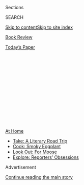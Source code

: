<div id="app">

<div>

<div>

<div>

<div class="NYTAppHideMasthead css-1q2w90k e1suatyy0">

<div class="section css-ui9rw0 e1suatyy2">

<div class="css-eph4ug er09x8g0">

<div class="css-6n7j50">

</div>

<span class="css-1dv1kvn">Sections</span>

<div class="css-10488qs">

<span class="css-1dv1kvn">SEARCH</span>

</div>

[Skip to content](#site-content)[Skip to site index](#site-index)

</div>

<div id="masthead-section-label" class="css-1wr3we4 eaxe0e00">

[Book
Review](https://www.nytimes3xbfgragh.onion/section/books/review)

</div>

<div class="css-10698na e1huz5gh0">

</div>

</div>

<div id="masthead-bar-one" class="section hasLinks css-15hmgas e1csuq9d3">

<div class="css-uqyvli e1csuq9d0">

</div>

<div class="css-1uqjmks e1csuq9d1">

</div>

<div class="css-9e9ivx">

[](https://myaccount.nytimes3xbfgragh.onion/auth/login?response_type=cookie&client_id=vi)

</div>

<div class="css-1bvtpon e1csuq9d2">

[Today’s
Paper](https://www.nytimes3xbfgragh.onion/section/todayspaper)

</div>

</div>

</div>

</div>

<div data-aria-hidden="false">

<div id="site-content" data-role="main">

<div>

<div class="css-1aor85t" style="opacity:0.000000001;z-index:-1;visibility:hidden">

<div class="css-1hqnpie">

<div class="css-epjblv">

<span class="css-17xtcya">[Book
Review](/section/books/review)</span><span class="css-x15j1o">|</span><span class="css-fwqvlz">Why
the United States Invaded
Iraq</span>

</div>

<div class="css-k008qs">

<div class="css-1iwv8en">

<span class="css-18z7m18"></span>

<div>

</div>

</div>

<span class="css-1n6z4y">https://nyti.ms/3hMKC6f</span>

<div class="css-1705lsu">

<div class="css-4xjgmj">

<div class="css-4skfbu" data-role="toolbar" data-aria-label="Social Media Share buttons, Save button, and Comments Panel with current comment count" data-testid="share-tools">

  - 
  - 
  - 
  - 
    
    <div class="css-6n7j50">
    
    </div>

  - 

</div>

</div>

</div>

</div>

</div>

</div>

<div id="NYT_TOP_BANNER_REGION" class="css-13pd83m">

<div>

<div id="maps-athome-menu" class="section interactive-content interactive-size-medium css-1edisqu">

<div class="css-17ih8de interactive-body">

<div class="at-home-nav__innerContainer">

<div class="at-home-nav__title">

[At
Home](https://www.nytimes3xbfgragh.onion/spotlight/at-home?action=click&pgtype=Article&state=default&region=TOP_BANNER&context=at_home_menu)

</div>

  - [Take: A Literary Road
    Trip](https://www.nytimes3xbfgragh.onion/2020/07/28/books/time-for-a-literary-road-trip.html?action=click&pgtype=Article&state=default&region=TOP_BANNER&context=at_home_menu)
  - [Cook: Smoky
    Eggplant](https://www.nytimes3xbfgragh.onion/2020/07/29/magazine/bored-with-your-home-cooking-some-smoky-eggplant-will-fix-that.html?action=click&pgtype=Article&state=default&region=TOP_BANNER&context=at_home_menu)
  - [Look Out: For
    Moose](https://www.nytimes3xbfgragh.onion/2020/07/27/travel/moose-michigan-isle-royale.html?action=click&pgtype=Article&state=default&region=TOP_BANNER&context=at_home_menu)
  - [Explore: Reporters’
    Obsessions](https://www.nytimes3xbfgragh.onion/interactive/2020/at-home/even-more-reporters-editors-diaries-lists-recommendations.html?action=click&pgtype=Article&state=default&region=TOP_BANNER&context=at_home_menu)

</div>

</div>

</div>

</div>

</div>

<div id="top-wrapper" class="css-1sy8kpn">

<div id="top-slug" class="css-l9onyx">

Advertisement

</div>

[Continue reading the main
story](#after-top)

<div class="ad top-wrapper" style="text-align:center;height:100%;display:block;min-height:250px">

<div id="top" class="place-ad" data-position="top" data-size-key="top">

</div>

</div>

<div id="after-top">

</div>

</div>

<div id="sponsor-wrapper" class="css-1hyfx7x">

<div id="sponsor-slug" class="css-19vbshk">

Supported by

</div>

[Continue reading the main
story](#after-sponsor)

<div id="sponsor" class="ad sponsor-wrapper" style="text-align:center;height:100%;display:block">

</div>

<div id="after-sponsor">

</div>

</div>

nonfiction

<div class="css-1vkm6nb ehdk2mb0">

# Why the United States Invaded Iraq

</div>

<div class="css-79elbk" data-testid="photoviewer-wrapper">

<div class="css-z3e15g" data-testid="photoviewer-wrapper-hidden">

</div>

<div class="css-1a48zt4 ehw59r15" data-testid="photoviewer-children">

![<span class="css-16f3y1r e13ogyst0" data-aria-hidden="true">Donald
Rumsfeld visits troops in Singapore,
2004.</span><span class="css-cnj6d5 e1z0qqy90" itemprop="copyrightHolder"><span class="css-1ly73wi e1tej78p0">Credit...</span><span><span>Gerald
Hebert/Reuters</span></span></span>](https://static01.graylady3jvrrxbe.onion/images/2020/08/09/books/review/09Heilbrunn/merlin_11209316_2660760c-7462-4a8a-9032-e76095bdd0d5-articleLarge.jpg?quality=75&auto=webp&disable=upscale)

</div>

</div>

<div class="css-170u9t6">

<div class="css-u7fh8e">

<div class="css-79elbk">

Buy Book<span data-aria-hidden="true">
    ▾</span>

  - [Amazon](https://www.amazon.com/gp/search?index=books&tag=NYTBSREV-20&field-keywords=To+Start+a+War+Robert+Draper)
  - [Apple
    Books](https://du-gae-books-dot-nyt-du-prd.appspot.com/buy?title=To+Start+a+War&author=Robert+Draper)
  - [Barnes and
    Noble](https://www.anrdoezrs.net/click-7990613-11819508?url=https%3A%2F%2Fwww.barnesandnoble.com%2Fw%2F%3Fean%3D9780525561040)
  - [Books-A-Million](https://www.anrdoezrs.net/click-7990613-35140?url=https%3A%2F%2Fwww.booksamillion.com%2Fp%2FTo%2BStart%2Ba%2BWar%2FRobert%2BDraper%2F9780525561040)
  - [Bookshop](https://bookshop.org/a/3546/9780525561040)
  - [Indiebound](https://www.indiebound.org/book/9780525561040?aff=NYT)

</div>

When you purchase an independently reviewed book through our site, we
earn an affiliate commission.

</div>

</div>

<div class="css-xt80pu e12qa4dv0">

<div class="css-18e8msd">

<div class="css-vp77d3 epjyd6m0">

<div class="css-1baulvz">

By <span class="css-1baulvz last-byline" itemprop="name">Jacob
Heilbrunn</span>

</div>

</div>

  - 
    
    <div class="css-ld3wwf e16638kd2">
    
    Published July 28, 2020Updated July 29,
    2020
    
    </div>

  - 
    
    <div class="css-4xjgmj">
    
    <div class="css-pvvomx" data-role="toolbar" data-aria-label="Social Media Share buttons, Save button, and Comments Panel with current comment count" data-testid="share-tools">
    
      - 
      - 
      - 
      - 
        
        <div class="css-6n7j50">
        
        </div>
    
      - 
    
    </div>
    
    </div>

</div>

</div>

<div class="section meteredContent css-1r7ky0e" name="articleBody" itemprop="articleBody">

<div class="css-1fanzo5 StoryBodyCompanionColumn">

<div class="css-53u6y8">

**TO START A WAR**  
**How the Bush Administration Took America Into Iraq**  
By Robert Draper

In April 2003, after he had launched the invasion of Iraq, George W.
Bush stood in the Oval Office reception room and watched the televised
liberation of Basra, which serves as the country’s main port. Next to
him was Secretary of State Colin Powell, who had warned Bush about the
dangers of ousting Saddam Hussein from power. Smoke rose from the
intelligence service headquarters. The city prison had been opened.
Looters were filching desks, chairs and water tanks from state
buildings. As he looked at the pictures, Bush was perplexed. He asked,
“Why aren’t they cheering?”

In “To Start a War,” which is filled with such telling scenes, [Robert
Draper](https://www.nytimes3xbfgragh.onion/by/robert-draper) carefully
examines the Bush administration’s illusions about Iraq. Draper is a
writer at large for The New York Times Magazine and the author of [“Dead
Certain,”](https://www.nytimes3xbfgragh.onion/2007/11/04/books/review/Lewis3-t.html)
a study of the Bush administration that relied on numerous interviews
with the president himself. Draper relates that Bush, who was apparently
displeased with his depiction in “Dead Certain,” declined to be
interviewed for this book. But Bush did not seek to hinder access to his
former aides and Draper has performed prodigious research, including
conducting interviews with several hundred former national security
officials and scrutinizing recently declassified government documents.
He does not provide any bold revelations, but offers the most
comprehensive account of the administration’s road to war, underscoring
that Bush was indeed The Decider when it came to Iraq — there was never
any debate about *not* overthrowing Hussein.

The basis for conflict, Draper reminds us, had already been prepared in
the late 1990s by what might be called the military-intellectual complex
in Washington. Two key events occurred in 1998: The first was when
Congress passed, and Bill Clinton signed into law, the [Iraq Liberation
Act](https://www.congress.gov/bill/105th-congress/house-bill/4655),
which the Iraqi expatriate Ahmad Chalabi and his neoconservative allies
like Paul Wolfowitz had championed, and that made it official American
policy to topple Saddam Hussein. The second was the establishment by
Congress of the Rumsfeld Commission. It provided the former s[ecretary
of defense Donald
Rumsfeld](https://history.defense.gov/Multimedia/Biographies/Article-View/Article/571280/donald-h-rumsfeld/),
Wolfowitz and other hawks with a high-profile platform to castigate the
C.I.A. for its putative shortsightedness about the looming perils posed
by North Korea, Iran and Iraq. In particular the commission focused on a
variety of doomsday scenarios that might allow Iraq to obtain nuclear
weapons and target America “in a very short time.”

In those days, none of this seemed to matter that much. But after 9/11,
it did. Drawing on their years of warnings about threats from abroad,
Rumsfeld and Wolfowitz teamed up with Vice President Dick Cheney to push
for war and isolate the reluctant Powell.

</div>

</div>

<div class="css-1fanzo5 StoryBodyCompanionColumn">

<div class="css-53u6y8">

Some of Draper’s most revealing passages focus on the intense pressure
that Cheney and his chief of staff, I. Lewis Libby, as well as the
Defense Department official Douglas J. Feith, exerted on the
intelligence agencies to buttress and even concoct the case that Saddam
had intimate ties with Al Qaeda and that he possessed weapons of mass
destruction. Draper presents the former C.I.A. director [George
Tenet](https://www.cnn.com/2013/08/06/us/george-tenet-fast-facts/index.html)
in a particularly unflattering light. After being shunted aside during
the Clinton presidency, Tenet was desperate to show Bush that he was an
important and loyal soldier in the new war against terrorism. “Here we
had this precious access,” one senior analyst told Draper, “and he
didn’t want to blow it.” Tenet and his aides, Draper writes, “feared
the prospect of President Bush being spoon-fed a bouillabaisse of
truths, unverified stories presented as truths and likely falsehoods. On
the other hand, the agency stood to lose its role in helping separate
fact from fiction if it appeared to be close-minded.”

But Tenet ended up displaying canine fealty to Bush. In October 2002,
when asked by the Senate intelligence chairman Bob Graham about whether
any links between Saddam and Osama bin Laden really existed, Draper
writes, Tenet “issued a reply that Cheney, Libby, Wolfowitz and Feith
could only have dreamed of.” He declared, among other things, that there
was “solid reporting of senior level contacts between Iraq and Al Qaeda
going back a decade.”

For all the effort that Cheney and others expended in trying to depict
Iraq as a dire menace, how much did the evidence and details actually
matter? The cold, hard truth is that they didn’t. They were political
Play-Doh, to be massaged and molded as Bush’s camarilla saw fit. Draper
highlights the famous “slam dunk” meeting in the Oval Office in December
2002, when Tenet assured Bush that the evidence for Colin Powell’s
upcoming speech at the United Nations Security Council in support of an
invasion was solid.

In [“Plan of
Attack,”](https://www.nytimes3xbfgragh.onion/2004/04/28/books/review/plan-of-attack-all-the-presidents-mentors.html)Bob
Woodward described Bush as being beset by doubt about the case for war,
and suggested that Tenet’s affirmation had been “very important.” Draper
disagrees. The issue wasn’t the evidence. It was the spin: “Tenet’s
words were ‘important’ only because they helped remove any doubt as to
whether the C.I.A. could mount a solid case.” Bush’s thinking was as
clear as it was simplistic. Saddam was a monster. It would be a bad idea
to leave him in power. According to Draper, Bush’s “increasingly
bellicose rhetoric reflected a wartime president who was no longer
tethered to anything other than his own convictions.”

In his 2005 Inaugural Address, Bush tried to turn neoconservative
ideology into official doctrine: “It is the policy of the United States
to seek and support the growth of democratic movements and institutions
in every nation and culture, with the ultimate goal of ending tyranny in
our world.” It wasn’t until the shellacking that the Republicans endured
in the 2006 midterm elections that Bush began to abandon his fantasies
about spreading peace, love and understanding across the Middle East. He
fired Rumsfeld and shunted Cheney to the side.

</div>

</div>

<div class="css-1fanzo5 StoryBodyCompanionColumn">

<div class="css-53u6y8">

If Draper expertly dissects the ferocious turf battles that took place
within the administration over the war, he does not really seek to set
it in a wider context other than to note rather benignly that “the story
I aim to tell is very much a human narrative of patriotic men and women
who, in the wake of a nightmare, pursued that most elusive of dreams:
finding peace through war.” But there was more to it than that. Thanks
to Donald Trump’s bungling, Bush may be benefiting from a wave of
nostalgia for his presidency. But he was criminally culpable in his
naïveté and incuriosity about the costs and consequences of war. At the
same time, Cheney and Rumsfeld were inveterate schemers whose cynicism
about going to war was exceeded only by their ineptitude in conducting
it.

With American power at its apogee after the fall of the Soviet Union,
their aim was to ensure American primacy, to establish what the
Washington Post [columnist Charles
Krauthammer](https://www.nytimes3xbfgragh.onion/2018/06/21/obituaries/charles-krauthammer-prominent-conservative-voice-dies-at-68.html)had
called America’s unipolar moment. Instead, they squandered the
opportunity. In the name of spreading democracy abroad, they were
willing to countenance its degradation at home. Despite the debacle in
Iraq, the very same truculent impulses continue to linger in the Trump
administration, which has been steadily pushing for regime change in
Iran. In this way, Draper provides a timely reminder of the dangers of
embarking upon wars that can imperil America itself.

</div>

</div>

</div>

<div>

</div>

<div>

</div>

<div>

</div>

<div>

<div id="bottom-wrapper" class="css-1ede5it">

<div id="bottom-slug" class="css-l9onyx">

Advertisement

</div>

[Continue reading the main
story](#after-bottom)

<div id="bottom" class="ad bottom-wrapper" style="text-align:center;height:100%;display:block;min-height:90px">

</div>

<div id="after-bottom">

</div>

</div>

</div>

</div>

</div>

## Site Index

<div>

</div>

## Site Information Navigation

  - [© <span>2020</span> <span>The New York Times
    Company</span>](https://help.nytimes3xbfgragh.onion/hc/en-us/articles/115014792127-Copyright-notice)

<!-- end list -->

  - [NYTCo](https://www.nytco.com/)
  - [Contact
    Us](https://help.nytimes3xbfgragh.onion/hc/en-us/articles/115015385887-Contact-Us)
  - [Work with us](https://www.nytco.com/careers/)
  - [Advertise](https://nytmediakit.com/)
  - [T Brand Studio](http://www.tbrandstudio.com/)
  - [Your Ad
    Choices](https://www.nytimes3xbfgragh.onion/privacy/cookie-policy#how-do-i-manage-trackers)
  - [Privacy](https://www.nytimes3xbfgragh.onion/privacy)
  - [Terms of
    Service](https://help.nytimes3xbfgragh.onion/hc/en-us/articles/115014893428-Terms-of-service)
  - [Terms of
    Sale](https://help.nytimes3xbfgragh.onion/hc/en-us/articles/115014893968-Terms-of-sale)
  - [Site
    Map](https://spiderbites.nytimes3xbfgragh.onion)
  - [Help](https://help.nytimes3xbfgragh.onion/hc/en-us)
  - [Subscriptions](https://www.nytimes3xbfgragh.onion/subscription?campaignId=37WXW)

</div>

</div>

</div>

</div>
